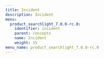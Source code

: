 ```yaml
---
title: Incident
description: Incident
menu:
  product_searchlight_7.0.0-rc.0:
    identifier: incident
    parent: concepts
    name: Incident
    weight: 15
menu_name: product_searchlight_7.0.0-rc.0
---
```

